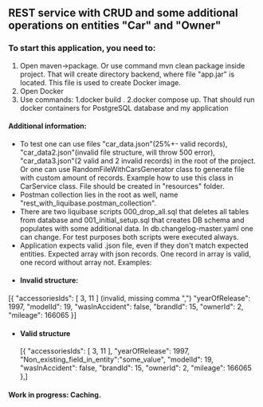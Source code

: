 ## REST service with CRUD and some additional operations on entities "Car" and "Owner"

### To start this application, you need to:
1. Open maven->package. Or use command mvn clean package inside project. That will create directory backend, where file "app.jar" is located. This file is used to create Docker image.
2. Open Docker 
3. Use commands:  1.docker build . 2.docker compose up. That should run docker containers for PostgreSQL database and my application 

#### Additional information:
- To test one can use files "car_data.json"(25%+- valid records), "car_data2.json"(invalid file structure, will throw 500 error), "car_data3.json"(2 valid and 2 invalid records) in the root of the project. Or one can use RandomFileWithCarsGenerator class to generate file with custom amount of records. Example how to use this class in CarService class. File should be created in "resources" folder.
- Postman collection lies in the root as well, name "rest_with_liquibase.postman_collection".
- There are two liquibase scripts 000_drop_all.sql that deletes all tables from database and 001_initial_setup.sql that creates DB schema and populates with some additional data. In db.changelog-master.yaml one can change. For test purposes both scripts were executed always. 
- Application expects valid .json file, even if they don't match expected entities. Expected array with json records. One record in array is valid, one record without array not. Examples:
- #### Invalid structure:  
[{
  "accessoriesIds": [
  3,
  11
  ] (invalid, missing comma ",")
  "yearOfRelease": 1997,
  "modelId": 19,
  "wasInAccident": false,
  "brandId": 15,
  "ownerId": 2,
  "mileage": 166065
  }]
- #### Valid structure
  [{
  "accessoriesIds": [
  3,
  11
  ],
  "yearOfRelease": 1997,
  "Non_existing_field_in_entity":"some_value",
  "modelId": 19,
  "wasInAccident": false,
  "brandId": 15,
  "ownerId": 2,
  "mileage": 166065
  },]

#### Work in progress: Caching.